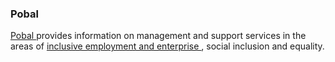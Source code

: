 ###  Pobal

[ Pobal ](https://www.pobal.ie/) provides information on management and
support services in the areas of [ inclusive employment and enterprise
](https://www.pobal.ie/programmes/) , social inclusion and equality.
